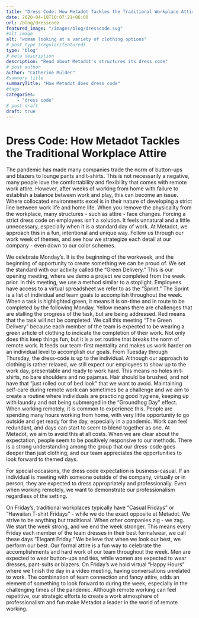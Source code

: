 ```yaml
---
title: "Dress Code: How Metadot Tackles the Traditional Workplace Attire"
date: 2020-04-18T10:07:21+06:00
url: /blog/dresscode
featured_image: "/images/blog/dresscode.svg"
#alt image
alt: "woman looking at a variety of clothing options"
# post type (regular/featured)
type: "blog"
# meta description
description: "Read about Metadot's structures its dress code"
# post author
author: "Catherine Mulder"
#summary title
summaryTitle: "How Metadot does dress code"
#tags
categories: 
    - "dress code"
# post draft
draft: true
---
```


# Dress Code: How Metadot Tackles the Traditional Workplace Attire

The pandemic has made many companies trade the norm of button-ups and blazers to lounge pants and t-shirts. This is not necessarily a negative, many people love the comfortability and flexibility that comes with remote work attire. However, after weeks of working from home with failure to establish a balance between work and play, this can become an issue. Where collocated environments excel is in their nature of developing a strict line between work life and home life. When you remove the physicality from the workplace,  many structures - such as attire - face changes. Forcing a strict dress code on employees isn’t a solution. It feels unnatural and a little unnecessary, especially when it is a standard day of work. At Metadot, we approach this in a fun, intentional and unique way. Follow us through our work week of themes, and see how we strategize each detail at our company - even down to our color schemes.

 We celebrate Monday’s. It is the beginning of the workweek, and the beginning of opportunity to create something we can be proud of. We set the standard with our activity called the “Green Delivery.” This is our opening meeting, where we demo a project we completed from the week prior. In this 
meeting, we use a method similar to a stoplight. Employees have access to a virtual spreadsheet we refer to as the “Sprint.” The Sprint is a list of individual and team goals to accomplish throughout the week. When a task is highlighted green, it means it is on-time and in route to be completed by the following Monday. Yellow means there are challenges that are stalling the progress of the task, but are being addressed. Red means that the task will not be completed. We call this meeting “The Green Delivery” because each member of the team is expected to be wearing a green article of clothing to indicate the completion of their work. Not only does this keep things fun, but it is a set routine that breaks the norm of remote work. It feeds our team-first mentality and makes us work harder on an individual level to accomplish our goals. 
From Tuesday through Thursday, the dress-code is up to the individual. Although our approach to clothing is rather relaxed, we still expect our employees to show up to the work day, presentable and ready to work hard. This means no holes in t-shirts, no bare shoulders and no pajamas. Hair should be brushed, and not have that “just rolled out of bed look” that we want to avoid. Maintaining self-care during remote work can sometimes be a challenge and we aim to create a routine where individuals are practicing good hygiene, keeping up with laundry and not being submerged in the “Groundhog Day” effect. When working remotely, it is common to experience this. People are spending many hours working from home, with very little opportunity to go outside and get ready for the day, especially in a pandemic. Work can feel redundant, and days can start to seem to blend together as one. At Metadot, we aim to avoid this at all costs. When we are clear about the expectation, people seem to be positively responsive to our methods. There is a strong understanding among the group that our dress-code goes deeper than just clothing, and our team appreciates the opportunities to look forward to themed days. 

For special occasions, the dress code expectation is business-casual. If an individual is meeting with someone outside of the company, virtually or in person, they are expected to dress appropriately and professionally. Even when working remotely, we want to demonstrate our professionalism regardless of the setting. 

On Friday’s, traditional workplaces typically have “Casual Fridays” or “Hawaiian T-shirt Fridays” - while we do the exact opposite at Metadot. We strive to be anything but traditional. When other companies zig - we zag. We start the week strong, and we end the week stronger. This means every Friday each member of the team dresses in their best formalwear, we call these days “Elegant Friday.” We believe that when we look our best, we perform our best. Our formal attire is a fun way to celebrate the accomplishments and hard work of our team throughout the week. Men are expected to wear button-ups and ties, while women are expected to wear dresses, pant-suits or blazers. On Friday’s we hold virtual “Happy Hours” where we finish the day in a video meeting, having conversations unrelated to work. The combination of team connection and fancy attire, adds an element of something to look forward to during the week, especially in the challenging times of the pandemic. Although remote working can feel repetitive, our strategic efforts to create a work atmosphere of professionalism and fun make Metadot a leader in the world of remote working. 

 

